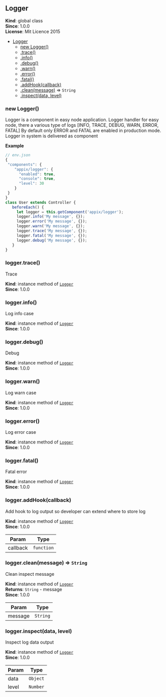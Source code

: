 <a name="Logger"></a>
## Logger
**Kind**: global class  
**Since**: 1.0.0  
**License**: Mit Licence 2015  

* [Logger](#Logger)
  * [new Logger()](#new_Logger_new)
  * [.trace()](#Logger+trace)
  * [.info()](#Logger+info)
  * [.debug()](#Logger+debug)
  * [.warn()](#Logger+warn)
  * [.error()](#Logger+error)
  * [.fatal()](#Logger+fatal)
  * [.addHook(callback)](#Logger+addHook)
  * [.clean(message)](#Logger+clean) ⇒ <code>String</code>
  * [.inspect(data, level)](#Logger+inspect)

<a name="new_Logger_new"></a>
### new Logger()
Logger is a component in easy node application.
Logger handler for easy node, there a various type of logs
[INFO, TRACE, DEBUG, WARN, ERROR, FATAL]
By default only ERROR and FATAL are enabled in production mode.
Logger in system is delivered as component

**Example**  
```js
// env.json
{
 "components": {
    "appix/logger": {
      "enabled": true,
      "console": true,
      "level": 30
    }
 }
}
class User extends Controller {
   beforeEach() {
     let logger = this.getComponent('appix/logger');
     logger.info('My message', {});
     logger.error('My message', {});
     logger.warn('My message', {});
     logger.trace('My message', {});
     logger.fatal('My message', {});
     logger.debug('My message', {});
   }
}
```
<a name="Logger+trace"></a>
### logger.trace()
Trace

**Kind**: instance method of <code>[Logger](#Logger)</code>  
**Since**: 1.0.0  
<a name="Logger+info"></a>
### logger.info()
Log info case

**Kind**: instance method of <code>[Logger](#Logger)</code>  
**Since**: 1.0.0  
<a name="Logger+debug"></a>
### logger.debug()
Debug

**Kind**: instance method of <code>[Logger](#Logger)</code>  
**Since**: 1.0.0  
<a name="Logger+warn"></a>
### logger.warn()
Log warn case

**Kind**: instance method of <code>[Logger](#Logger)</code>  
**Since**: 1.0.0  
<a name="Logger+error"></a>
### logger.error()
Log error case

**Kind**: instance method of <code>[Logger](#Logger)</code>  
**Since**: 1.0.0  
<a name="Logger+fatal"></a>
### logger.fatal()
Fatal error

**Kind**: instance method of <code>[Logger](#Logger)</code>  
**Since**: 1.0.0  
<a name="Logger+addHook"></a>
### logger.addHook(callback)
Add hook to log output so developer can extend where to store log

**Kind**: instance method of <code>[Logger](#Logger)</code>  
**Since**: 1.0.0  

| Param | Type |
| --- | --- |
| callback | <code>function</code> | 

<a name="Logger+clean"></a>
### logger.clean(message) ⇒ <code>String</code>
Clean inspect message

**Kind**: instance method of <code>[Logger](#Logger)</code>  
**Returns**: <code>String</code> - message  
**Since**: 1.0.0  

| Param | Type |
| --- | --- |
| message | <code>String</code> | 

<a name="Logger+inspect"></a>
### logger.inspect(data, level)
Inspect log data output

**Kind**: instance method of <code>[Logger](#Logger)</code>  
**Since**: 1.0.0  

| Param | Type |
| --- | --- |
| data | <code>Object</code> | 
| level | <code>Number</code> | 


